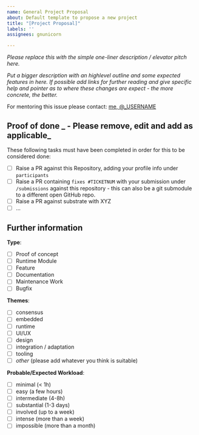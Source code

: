 ```yaml
---
name: General Project Proposal
about: Default template to propose a new project
title: "[Project Proposal]"
labels: ''
assignees: gnunicorn

---
```


_Please replace this with the simple one-liner description / elevator pitch here._

_Put a bigger description with an highlevel outline and some expected features in here. If possible add links for further reading and give specific help and pointer as to where these changes are expect - the more concrete, the better._

For mentoring this issue please contact: [me, @_USERNAME](https://substrate.dev/hacktoberfest/hackers/USERNAME.html)


## Proof of done  _ - Please remove, edit and add as applicable_
These following tasks must have been completed in order for this to be considered done:
 - [ ] Raise a PR against this Repository, adding your profile info under `participants`
 - [ ] Raise a PR containing `fixes #TICKETNUM` with your submission under `/submissions` against this repository - this can also be a git submodule to a different open GitHub repo.
 - [ ] Raise a PR against substrate with XYZ
 - [ ] ...

## Further information

**Type**:
 - [ ] Proof of concept
 - [ ] Runtime Module
 - [ ] Feature
 - [ ] Documentation
 - [ ] Maintenance Work
 - [ ] Bugfix

**Themes**:
 - [ ] consensus
 - [ ] embedded
 - [ ] runtime
 - [ ] UI/UX
 - [ ] design
 - [ ] integration / adaptation
 - [ ] tooling
 - [ ] _other_ (please add whatever you think is suitable)

**Probable/Expected Workload**:
 - [ ] minimal (< 1h)
 - [ ] easy (a few hours)
 - [ ] intermediate (4-8h)
 - [ ] substantial (1-3 days)
 - [ ] involved (up to a week)
 - [ ] intense (more than a week)
 - [ ] impossible (more than a month)
